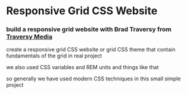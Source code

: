 # Responsive Grid CSS Website
### build a responsive grid website with Brad Traversy from [Traversy Media](https://www.youtube.com/watch?v=moBhzSC455o)

create a responsive grid CSS website or grid CSS theme that contain fundamentals of the grid in real project

we also used CSS variables and REM units and things like that

so generally we have used modern CSS techniques in this small simple project
